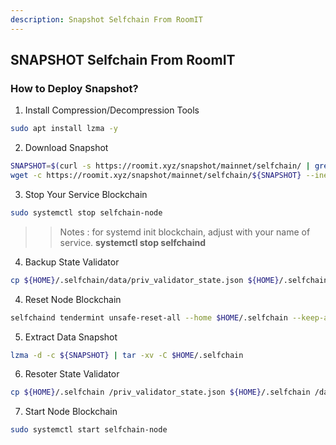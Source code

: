 ```yaml
---
description: Snapshot Selfchain From RoomIT
---
```




## SNAPSHOT Selfchain From RoomIT


### How to Deploy Snapshot?


1. Install Compression/Decompression Tools
```bash
sudo apt install lzma -y
```

2. Download Snapshot
```bash
SNAPSHOT=$(curl -s https://roomit.xyz/snapshot/mainnet/selfchain/ | grep -i "<a href=" | grep lzma | grep -v md5sum | awk -F"=" '{print $2}' |  sed 's/"//g' | sed "s/>//g" | sed "s/ //g")
wget -c https://roomit.xyz/snapshot/mainnet/selfchain/${SNAPSHOT} --inet4-only
```

3. Stop Your Service Blockchain
```bash
sudo systemctl stop selfchain-node
```
>> Notes : for systemd init blockchain, adjust with your name of service. __systemctl stop selfchaind__

4. Backup State Validator
```bash
cp ${HOME}/.selfchain/data/priv_validator_state.json ${HOME}/.selfchain/priv_validator_state.json
```

4. Reset Node Blockchain
```bash
selfchaind tendermint unsafe-reset-all --home $HOME/.selfchain --keep-addr-book
```

5. Extract Data Snapshot
```bash
lzma -d -c ${SNAPSHOT} | tar -xv -C $HOME/.selfchain 
```

6. Resoter State Validator
```bash
cp ${HOME}/.selfchain /priv_validator_state.json ${HOME}/.selfchain /data/priv_validator_state.json
```

7. Start Node Blockchain
```bash
sudo systemctl start selfchain-node
```